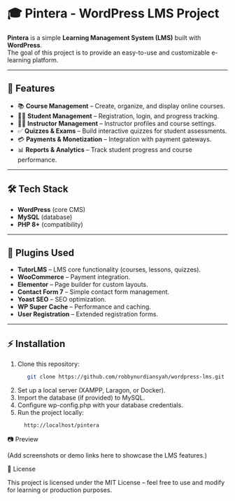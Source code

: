 # 🎓 Pintera - WordPress LMS Project

**Pintera** is a simple **Learning Management System (LMS)** built with **WordPress**.  
The goal of this project is to provide an easy-to-use and customizable e-learning platform.

---

## 🚀 Features
- 📚 **Course Management** – Create, organize, and display online courses.
- 👩‍🎓 **Student Management** – Registration, login, and progress tracking.
- 🧑‍🏫 **Instructor Management** – Instructor profiles and course settings.
- ✅ **Quizzes & Exams** – Build interactive quizzes for student assessments.
- 💳 **Payments & Monetization** – Integration with payment gateways.
- 📊 **Reports & Analytics** – Track student progress and course performance.

---

## 🛠️ Tech Stack
- **WordPress** (core CMS)
- **MySQL** (database)
- **PHP 8+** (compatibility)

---

## 🔌 Plugins Used
- **TutorLMS** – LMS core functionality (courses, lessons, quizzes).  
- **WooCommerce** – Payment integration.  
- **Elementor** – Page builder for custom layouts.  
- **Contact Form 7** – Simple contact form management.  
- **Yoast SEO** – SEO optimization.  
- **WP Super Cache** – Performance and caching.  
- **User Registration** – Extended registration forms.  

---

## ⚡ Installation
1. Clone this repository:
   ```bash
      git clone https://github.com/robbynurdiansyah/wordpress-lms.git
   ```
2. Set up a local server (XAMPP, Laragon, or Docker).
3. Import the database (if provided) to MySQL.
4. Configure wp-config.php with your database credentials.
5. Run the project locally:
   ```bash
     http://localhost/pintera
   ```

📷 Preview

(Add screenshots or demo links here to showcase the LMS features.)

📄 License

This project is licensed under the MIT License – feel free to use and modify for learning or production purposes.
